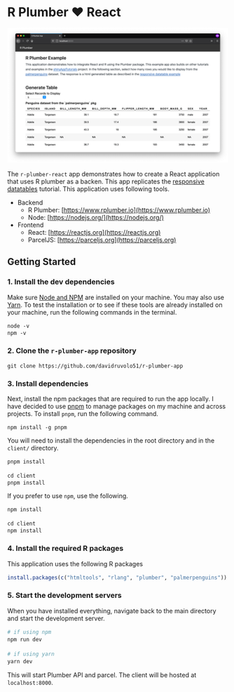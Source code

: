 # R Plumber ❤️ React

![r plumber demo](r-plumber-demo.png)

The `r-plumber-react` app demonstrates how to create a React application that uses R plumber as a backen. This app replicates the [responsive datatables](https://davidruvolo51.github.io/shinytutorials/tutorials/responsive-tables/) tutorial. This application uses following tools.

- Backend
    - R Plumber: [https://www.rplumber.io](https://www.rplumber.io)
    - Node: [https://nodejs.org/](https://nodejs.org/)
- Frontend
    - React: [https://reactjs.org](https://reactjs.org)
    - ParcelJS: [https://parceljs.org](https://parceljs.org)

## Getting Started

### 1. Install the dev dependencies

Make sure [Node and NPM](https://nodejs.org/en/) are installed on your machine. You may also use [Yarn](https://yarnpkg.com/en/). To test the installation or to see if these tools are already installed on your machine, run the following commands in the terminal.

```shell
node -v
npm -v
```

### 2. Clone the `r-plumber-app` repository

```shell
git clone https://github.com/davidruvolo51/r-plumber-app
```

### 3. Install dependencies

Next, install the npm packages that are required to run the app locally. I have decided to use [pnpm](https://github.com/pnpm/pnpm) to manage packages on my machine and across projects. To install `pnpm`, run the following command.

```shell
npm install -g pnpm
```

You will need to install the dependencies in the root directory and in the `client/` directory.

```shell
pnpm install

cd client
pnpm install
```

If you prefer to use `npm`, use the following.

```shell
npm install

cd client
npm install
```

### 4. Install the required R packages

This application uses the following R packages

```r
install.packages(c("htmltools", "rlang", "plumber", "palmerpenguins"))
```

### 5. Start the development servers

When you have installed everything, navigate back to the main directory and start the development server.

```bash
# if using npm
npm run dev

# if using yarn
yarn dev
```

This will start Plumber API and parcel. The client will be hosted at `localhost:8000`.
